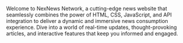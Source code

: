 Welcome to NexNews Network, a cutting-edge news website that seamlessly combines the power of HTML, CSS, JavaScript, and API integration to deliver a dynamic and immersive news consumption experience. Dive into a world of real-time updates, thought-provoking articles, and interactive features that keep you informed and engaged.
